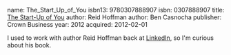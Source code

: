 name: The_Start_Up_of_You
isbn13: 9780307888907
isbn: 0307888907
title: [The Start-Up of You](http://amzn.com/0307888908)
author: Reid Hoffman
author: Ben Casnocha
publisher: Crown Business
year: 2012
acquired: 2012-02-01

I used to work with author Reid Hoffman back at
[LinkedIn](http://linkedin.com/), so I'm curious about his book.
